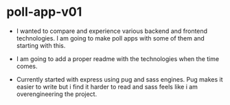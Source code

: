 # poll-app-v01

- I wanted to compare and experience various backend and frontend technologies. I am going to make poll apps with some of them and starting with this.

- I am going to add a proper readme with the technologies when the time comes.

- Currently started with express using pug and sass engines. Pug makes it easier to write but i find it harder to read and sass feels like i am overengineering the project. 
